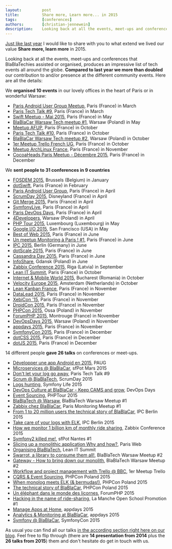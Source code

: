 ```yaml
---
layout:         post
title:          Share more, Learn more... in 2015
tags:           [conferences]
authors:        [christian-jennewein]
description:    Looking back at all the events, meet-ups and conferences where BlaBlaTechies assisted in 2015
---
```


[Just like last year](/blog/share-more-learn-more-in-2014/) I would like to share with you to what extend we lived our 
value **Share more, learn more** in 2015.

Looking back at all the events, meet-ups and conferences that BlaBlaTechies assisted or organised, produces an impressive 
list of tech events all around the globe. **Compared to last year we more than doubled** our contribution to and/or presence 
at the different community events. Here are all the details:

We **organised 10 events** in our lovely offices in the heart of Paris or in wonderful Warsaw:

* [Paris Android User Group Meetup](http://www.meetup.com/fr/Android-Paris/events/220665795/), Paris (France) in March
* [Paris Tech Talk #9](http://www.meetup.com/fr/Paris-Tech-Talks/events/220864966/), Paris (France) in March
* [Swift Meetup - Mai 2015](http://www.meetup.com/fr/swiftparis/events/221991222/?eventId=221991222), Paris (France) in May
* [BlaBlaCar Warsaw Tech meetup #1](http://www.meetup.com/fr/BlaBlaCar-Warsaw-Tech-Group/events/221522452/), Warsaw (Poland) in May
* [Meetup AFUP](http://paris.afup.org/2015/09/29/rendez-vous-afup-paris-le-6-octobre-2015-moteurs-de-template/), Paris (France) in October
* [Paris Tech Talk #10](http://www.meetup.com/fr/Paris-Tech-Talks/events/225581738/), Paris (France) in October
* [BlaBlaCar Warsaw Tech meetup #2](http://www.meetup.com/fr/BlaBlaCar-Warsaw-Tech-Group/events/225738888/), Warsaw (Poland) in October
* [1er Meetup Trello French UG](http://www.meetup.com/fr/Trello-France-User-Group/events/226016405/), Paris (France) in October
* [Meetup ArchLinux France](http://blog.alteroot.org/articles/2015-11-11/compte-rendu-meetup-archlinux-france.html), Paris (France) in November
* [CocoaHeads Paris Meetup - Décembre 2015](http://www.meetup.com/fr/CocoaHeads-Paris/events/220275109/?eventId=220275109), Paris (France) in December

We **sent people to 31 conferences in 9 countries** 

* [FOSDEM 2015](https://archive.fosdem.org/2015/), Brussels (Belgium) in January
* [dotSwift](http://www.dotswift.io/), Paris (France) in February
* [Paris Android User Group](http://www.meetup.com/fr/Android-Paris/events/221219328/), Paris (France) in April
* [ScrumDay 2015](http://scrumday.fr/), Disneyland (France) in April
* [Git Merge 2015](http://git-merge.com/), Paris (France) in April
* [SymfonyLive](http://paris2015.live.symfony.com/), Paris (France) in April
* [Paris DevOps Days](http://www.devopsdays.org/events/2015-paris/), Paris (France) in April
* [4Developers](http://4developers.org.pl/en/), Warsaw (Poland) in April
* [PHP Tour 2015](http://www.afup.org/pages/phptourluxembourg2015/), Luxembourg (Luxembourg) in May
* [Google I/O 2015](https://events.google.com/io2015/), San Francisco (USA) in May
* [Best of Web 2015](http://bestofweb.paris/), Paris (France) in June
* [Un meetup Monitoring à Paris ! #1](http://www.meetup.com/fr/Paris-Monitoring/events/222658372/), Paris (France) in June
* [IPC 2015](https://phpconference.com/2015se/en/overview), Berlin (Germany) in June
* [dotScale 2015](http://www.dotscale.io/), Paris (France) in June
* [Cassandra Day 2015](https://cassandradayparis2015.sched.org/), Paris (France) in June
* [InfoShare](https://infoshare.pl/), Gdansk (Poland) in June
* [Zabbix Conference 2015](http://www.zabbix.com/conference2015.php), Riga (Latvia) in September
* [Lean IT Summit](http://www.lean-it-summit.com/), Paris (France) in October
* [Internet & Mobile World 2015](http://www.imworld.ro/), Bucharest (Romania) in October
* [Velocity Europe 2015](http://conferences.oreilly.com/velocity/devops-web-performance-eu-2015), Amsterdam (Netherlands) in October
* [Lean Kanban France](http://leankanban.fr/), Paris (France) in November
* [DataLead 2015](http://www.datalead2015.com/), Paris (France) in November
* [XebiCon '15](http://www.xebicon.fr), Paris (France) in November
* [DroidCon 2015](http://droidcon.fr/), Paris (France) in November
* [PHPCon 2015](https://www.phpcon.pl/2015/pl/), Ossa (Poland) in November
* [ForumPHP 2015](http://event.afup.org/forum-php-2015/), Montrouge (France) in November
* [DevOpsDays 2015](http://www.devopsdays.org/events/2015-warsaw/), Warsaw (Poland) in November
* [appdays 2015](http://www.appdays.fr/2015/), Paris (France) in November
* [SymfonyCon 2015](http://pariscon2015.symfony.com/), Paris (France) in December
* [dotCSS 2015](http://www.dotcss.io/), Paris (France) in December
* [dotJS 2015](http://www.dotjs.io/), Paris (France) in December

14 different people **gave 26 talks** on conferences or meet-ups.

* [Développer une app Android en 2015](/talks/#paug-2015-03), PAUG
* [Microservices @ BlaBlaCar](/talks/#sfpot_mars-2015), sfPot Mars 2015
* [Don't let your log go away](/talks/#paris-tech-talk-9), Paris Tech Talk #9
* [Scrum @ BlaBlaTech](/talks/#scrumday-2015), ScrumDay 2015
* [Logs hunting](/talks/#sflive-2015-olivier), Symfony Life 2015
* [DevOps Culture at BlaBlaCar - Keep CAMS and grow](/talks/#devopsdays-2015), DevOps Days
* [Event Sourcing](/talks/#phptour-luxembourg-2015), PHPTour 2015
* [BlaBlaTech @ Warsaw](/talks/#blablatech-warsaw-meetup-1-2015), BlaBlaTech Warsaw Meetup #1
* [Zabbix chez BlaBlaCar](/talks/#paris-monitoring-meetup-2015), Paris Monitoring Meetup #1
* [From 1 to 20 million users the technical story of BlaBlaCar](/talks/#ipc-berlin-2015_technical-story), IPC Berlin 2015
* [Take care of your logs with ELK](/talks/#ipc-berlin-2015-logs), IPC Berlin 2015
* [How we monitor 1 billion km of monthly ride sharing](/talks/#zabbix-2015), Zabbix Conference 2015
* [Symfony2 killed me!](/talks/#sfpot-nantes-2015), sfPot Nantes #1
* [Slicing up a monolithic application Why and how?](/talks/#paris-web-2015), Paris Web
* [Organising BlaBlaTech](/talks/#lean-it-summit-2015), Lean IT Summit
* [Swarrot, a library to consume them all!](/talks/#blablatech-warsaw-meetup-2-2015-olivier), BlaBlaTech Warsaw Meetup #2
* [Gateway - How to bring down our monolith](/talks/#blablatech-warsaw-meetup-2-2015-junior), BlaBlaTech Warsaw Meetup #2
* [Workflow and project management with Trello @ BBC](/talks/#trello-meetup-2015), 1er Meetup Trello
* [CQRS & Event Sourcing](/talks/#phpcon-poland-2015_cqrs-event-sourcing), PHPCon Poland 2015
* [When monolog meets ELK (& bermudas!)](/talks/#phpcon-poland-2015_monolog), PHPCon Poland 2015
* [The technical story of BlaBlaCar](/talks/#phpcon-poland-2015_the-technical-story-of-blablacar), PHPCon Poland 2015
* [Un éléphant dans le monde des licornes](/talks/#forumphp2015-matthieu), ForumPHP 2015
* [Hacking in the name of ride-sharing](/talks/#hacking-in-the-name-of-ride-sharing), La Manche Open School Promotion #1
* [Manage Apps at Home](/talks/#loic_effner_appdays-2015), appdays 2015
* [Analytics & Monitoring at BlaBlaCar](/talks/#alexandra-tritz_appdays-2015), appdays 2015
* [Symfony @ BlaBlaCar](/talks/#benjamin-de-bernardi_symfonycon2015), SymfonyCon 2015

As usual you can find all our talks <a href="/talks">in the according section right here on our blog</a>. Feel free to 
flip through (there are **14 presentation from 2014** plus the **26 talks from 2015**) them and don't hesitate do get in touch 
with us.